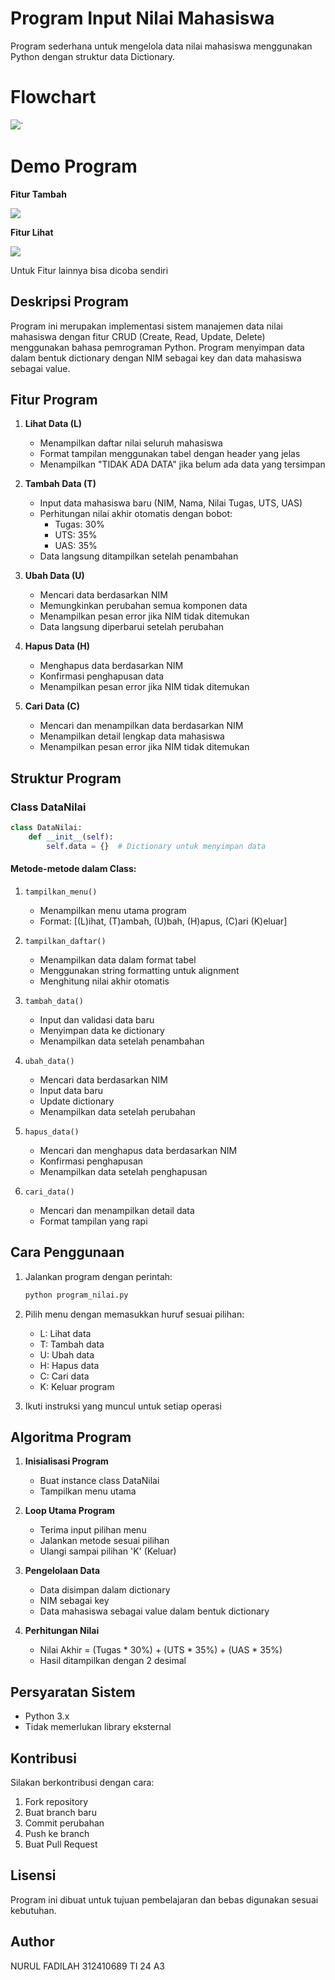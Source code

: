 # Program Input Nilai Mahasiswa

Program sederhana untuk mengelola data nilai mahasiswa menggunakan Python dengan struktur data Dictionary.


# Flowchart

![](datanilai.drawio.png)`

# Demo Program

**Fitur Tambah**

![](Tambah.png)

**Fitur Lihat**

![](lihat.png)


Untuk Fitur lainnya bisa dicoba sendiri


## Deskripsi Program

Program ini merupakan implementasi sistem manajemen data nilai mahasiswa dengan fitur CRUD (Create, Read, Update, Delete) menggunakan bahasa pemrograman Python. Program menyimpan data dalam bentuk dictionary dengan NIM sebagai key dan data mahasiswa sebagai value.

## Fitur Program

1. **Lihat Data (L)**
   - Menampilkan daftar nilai seluruh mahasiswa
   - Format tampilan menggunakan tabel dengan header yang jelas
   - Menampilkan "TIDAK ADA DATA" jika belum ada data yang tersimpan

2. **Tambah Data (T)**
   - Input data mahasiswa baru (NIM, Nama, Nilai Tugas, UTS, UAS)
   - Perhitungan nilai akhir otomatis dengan bobot:
     - Tugas: 30%
     - UTS: 35%
     - UAS: 35%
   - Data langsung ditampilkan setelah penambahan

3. **Ubah Data (U)**
   - Mencari data berdasarkan NIM
   - Memungkinkan perubahan semua komponen data
   - Menampilkan pesan error jika NIM tidak ditemukan
   - Data langsung diperbarui setelah perubahan

4. **Hapus Data (H)**
   - Menghapus data berdasarkan NIM
   - Konfirmasi penghapusan data
   - Menampilkan pesan error jika NIM tidak ditemukan

5. **Cari Data (C)**
   - Mencari dan menampilkan data berdasarkan NIM
   - Menampilkan detail lengkap data mahasiswa
   - Menampilkan pesan error jika NIM tidak ditemukan

## Struktur Program

### Class DataNilai
```python
class DataNilai:
    def __init__(self):
        self.data = {}  # Dictionary untuk menyimpan data
```

#### Metode-metode dalam Class:

1. `tampilkan_menu()`
   - Menampilkan menu utama program
   - Format: [(L)ihat, (T)ambah, (U)bah, (H)apus, (C)ari (K)eluar]

2. `tampilkan_daftar()`
   - Menampilkan data dalam format tabel
   - Menggunakan string formatting untuk alignment
   - Menghitung nilai akhir otomatis

3. `tambah_data()`
   - Input dan validasi data baru
   - Menyimpan data ke dictionary
   - Menampilkan data setelah penambahan

4. `ubah_data()`
   - Mencari data berdasarkan NIM
   - Input data baru
   - Update dictionary
   - Menampilkan data setelah perubahan

5. `hapus_data()`
   - Mencari dan menghapus data berdasarkan NIM
   - Konfirmasi penghapusan
   - Menampilkan data setelah penghapusan

6. `cari_data()`
   - Mencari dan menampilkan detail data
   - Format tampilan yang rapi

## Cara Penggunaan

1. Jalankan program dengan perintah:
   ```bash
   python program_nilai.py
   ```

2. Pilih menu dengan memasukkan huruf sesuai pilihan:
   - L: Lihat data
   - T: Tambah data
   - U: Ubah data
   - H: Hapus data
   - C: Cari data
   - K: Keluar program

3. Ikuti instruksi yang muncul untuk setiap operasi

## Algoritma Program

1. **Inisialisasi Program**
   - Buat instance class DataNilai
   - Tampilkan menu utama

2. **Loop Utama Program**
   - Terima input pilihan menu
   - Jalankan metode sesuai pilihan
   - Ulangi sampai pilihan 'K' (Keluar)

3. **Pengelolaan Data**
   - Data disimpan dalam dictionary
   - NIM sebagai key
   - Data mahasiswa sebagai value dalam bentuk dictionary

4. **Perhitungan Nilai**
   - Nilai Akhir = (Tugas * 30%) + (UTS * 35%) + (UAS * 35%)
   - Hasil ditampilkan dengan 2 desimal

## Persyaratan Sistem

- Python 3.x
- Tidak memerlukan library eksternal

## Kontribusi

Silakan berkontribusi dengan cara:
1. Fork repository
2. Buat branch baru
3. Commit perubahan
4. Push ke branch
5. Buat Pull Request

## Lisensi

Program ini dibuat untuk tujuan pembelajaran dan bebas digunakan sesuai kebutuhan.

## Author

NURUL FADILAH
312410689
TI 24 A3